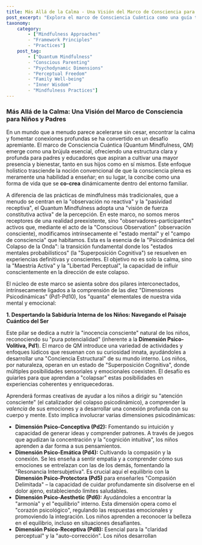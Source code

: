 ```yaml
---
title: Más Allá de la Calma - Una Visión del Marco de Consciencia para Niños y Padres
post_excerpt: "Explora el marco de Consciencia Cuántica como una guía transformadora para familias, enseñando a niños y padres a cultivar la presencia y el bienestar. Descubre cómo esta filosofía empodera a los niños para acceder a su sabiduría interna y capacita a los padres para ser modelos de consciencia, co-creando una realidad familiar armoniosa y resiliente. Un viaje hacia la comprensión profunda de las experiencias internas y la capacidad de dar forma a la propia realidad."
taxonomy:
    category:
        - ["Mindfulness Approaches"
        - "Framework Principles"
        - "Practices"]
    post_tag:
        - ["Quantum Mindfulness"
        - "Conscious Parenting"
        - "Psychodynamic Dimensions"
        - "Perceptual Freedom"
        - "Family Well-being"
        - "Inner Wisdom"
        - "Mindfulness Practices"]
---
```

### Más Allá de la Calma: Una Visión del Marco de Consciencia para Niños y Padres

En un mundo que a menudo parece acelerarse sin cesar, encontrar la calma y fomentar conexiones profundas se ha convertido en un desafío apremiante. El marco de Consciencia Cuántica (Quantum Mindfulness, QM) emerge como una brújula esencial, ofreciendo una estructura clara y profunda para padres y educadores que aspiran a cultivar una mayor presencia y bienestar, tanto en sus hijos como en sí mismos. Este enfoque holístico trasciende la noción convencional de que la consciencia plena es meramente una habilidad a enseñar; en su lugar, la concibe como una forma de vida que se **co-crea** dinámicamente dentro del entorno familiar.

A diferencia de las prácticas de mindfulness más tradicionales, que a menudo se centran en la "observación no reactiva" y la "pasividad receptiva", el Quantum Mindfulness adopta una "visión de fuerza constitutiva activa" de la percepción. En este marco, no somos meros receptores de una realidad preexistente, sino "observadores-participantes" activos que, mediante el acto de la "Conscious Observation" (observación consciente), modificamos intrínsecamente el "estado mental" y el "campo de consciencia" que habitamos. Esta es la esencia de la "Psicodinámica del Colapso de la Onda": la transición fundamental donde los "estados mentales probabilísticos" (la "Superposición Cognitiva") se resuelven en experiencias definitivas y conscientes. El objetivo no es solo la calma, sino la "Maestría Activa" y la "Libertad Perceptual", la capacidad de influir conscientemente en la dirección de este colapso.

El núcleo de este marco se asienta sobre dos pilares interconectados, intrínsecamente ligados a la comprensión de las diez "Dimensiones Psicodinámicas" (Pd1-Pd10), los "quanta" elementales de nuestra vida mental y emocional:

**1. Despertando la Sabiduría Interna de los Niños: Navegando el Paisaje Cuántico del Ser**

Este pilar se dedica a nutrir la "inocencia consciente" natural de los niños, reconociendo su "pura potencialidad" (inherente a la **Dimensión Psico-Volitiva, Pd1**). El marco de QM introduce una variedad de actividades y enfoques lúdicos que resuenan con su curiosidad innata, ayudándoles a desarrollar una "Conciencia Estructural" de su mundo interno. Los niños, por naturaleza, operan en un estado de "Superposición Cognitiva", donde múltiples posibilidades sensoriales y emocionales coexisten. El desafío es guiarles para que aprendan a "colapsar" estas posibilidades en experiencias coherentes y enriquecedoras.

Aprenderá formas creativas de ayudar a los niños a dirigir su "atención consciente" (el catalizador del colapso psicodinámico), a comprender la *valencia* de sus emociones y a desarrollar una conexión profunda con su cuerpo y mente. Esto implica involucrar varias dimensiones psicodinámicas:

*   **Dimensión Psico-Conceptiva (Pd2):** Fomentando su intuición y capacidad de generar ideas y comprender patrones. A través de juegos que agudizan la concentración y la "cognición intuitiva", los niños aprenden a dar forma a sus pensamientos.
*   **Dimensión Psico-Emática (Pd4):** Cultivando la compasión y la conexión. Se les enseña a sentir empatía y a comprender cómo sus emociones se entrelazan con las de los demás, fomentando la "Resonancia Intersubjetiva". Es crucial aquí el equilibrio con la **Dimensión Psico-Protectora (Pd5)** para enseñarles "Compasión Delimitada" – la capacidad de cuidar profundamente sin disolverse en el dolor ajeno, estableciendo límites saludables.
*   **Dimensión Psico-Aesthetic (Pd6):** Ayudándoles a encontrar la "armonía" y el "equilibrio" interno. Esta dimensión opera como el "corazón psicológico", regulando las respuestas emocionales y promoviendo la integración. Los niños aprenden a reconocer la belleza en el equilibrio, incluso en situaciones desafiantes.
*   **Dimensión Psico-Receptiva (Pd8):** Esencial para la "claridad perceptual" y la "auto-corrección". Los niños desarrollan